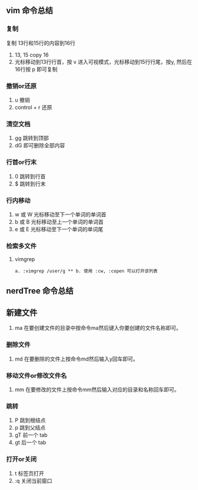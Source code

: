 ## vim 命令总结

### 复制

复制 13行和15行的内容到16行

1. 13, 15 copy 16
2. 光标移动到13行行首，按 v 进入可视模式，光标移动到15行行尾，按y, 然后在16行按 p 即可复制


### 撤销or还原

1. u 撤销
2. control + r 还原

### 清空文档

1. gg 跳转到顶部
2. dG 即可删除全部内容

### 行首or行末

1. 0 跳转到行首
2. $ 跳转到行末

### 行内移动
1. w 或 W 光标移动至下一个单词的单词首
2. b 或 B 光标移动至上一个单词的单词首
3. e 或 E 光标移动至下一个单词的单词尾


### 检索多文件

1. vimgrep

    `
    a. :vimgrep /user/g **
    b. 使用 :cw, :copen 可以打开该列表
    `

## nerdTree 命令总结

## 新建文件 
1. ma 在要创建文件的目录中按命令ma然后键入你要创建的文件名称即可。

### 删除文件 
1. md 在要删除的文件上按命令md然后输入y回车即可。

### 移动文件or修改文件名 
1. mm 在要修改的文件上按命令mm然后输入对应的目录和名称回车即可。

### 跳转
1. P 跳到根结点
2. p 跳到父结点
3. gT 前一个 tab
4. gt 后一个 tab

### 打开or关闭
1. t 标签页打开
2. :q 关闭当前窗口


